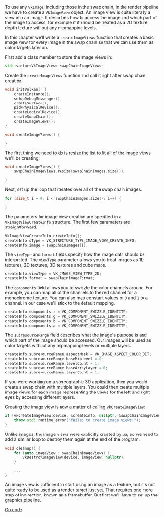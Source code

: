 To use any `VkImage`, including those in the swap chain, in the render pipeline
we have to create a `VkImageView` object. An image view is quite literally a
view into an image. It describes how to access the image and which part of the
image to access, for example if it should be treated as a 2D texture depth
texture without any mipmapping levels.

In this chapter we'll write a `createImageViews` function that creates a basic
image view for every image in the swap chain so that we can use them as color
targets later on.

First add a class member to store the image views in:

```c++
std::vector<VkImageView> swapChainImageViews;
```

Create the `createImageViews` function and call it right after swap chain
creation.

```c++
void initVulkan() {
    createInstance();
    setupDebugMessenger();
    createSurface();
    pickPhysicalDevice();
    createLogicalDevice();
    createSwapChain();
    createImageViews();
}

void createImageViews() {

}
```

The first thing we need to do is resize the list to fit all of the image views
we'll be creating:

```c++
void createImageViews() {
    swapChainImageViews.resize(swapChainImages.size());

}
```

Next, set up the loop that iterates over all of the swap chain images.

```c++
for (size_t i = 0; i < swapChainImages.size(); i++) {

}
```

The parameters for image view creation are specified in a
`VkImageViewCreateInfo` structure. The first few parameters are straightforward.

```c++
VkImageViewCreateInfo createInfo{};
createInfo.sType = VK_STRUCTURE_TYPE_IMAGE_VIEW_CREATE_INFO;
createInfo.image = swapChainImages[i];
```

The `viewType` and `format` fields specify how the image data should be
interpreted. The `viewType` parameter allows you to treat images as 1D textures,
2D textures, 3D textures and cube maps.

```c++
createInfo.viewType = VK_IMAGE_VIEW_TYPE_2D;
createInfo.format = swapChainImageFormat;
```

The `components` field allows you to swizzle the color channels around. For
example, you can map all of the channels to the red channel for a monochrome
texture. You can also map constant values of `0` and `1` to a channel. In our
case we'll stick to the default mapping.

```c++
createInfo.components.r = VK_COMPONENT_SWIZZLE_IDENTITY;
createInfo.components.g = VK_COMPONENT_SWIZZLE_IDENTITY;
createInfo.components.b = VK_COMPONENT_SWIZZLE_IDENTITY;
createInfo.components.a = VK_COMPONENT_SWIZZLE_IDENTITY;
```

The `subresourceRange` field describes what the image's purpose is and which
part of the image should be accessed. Our images will be used as color targets
without any mipmapping levels or multiple layers.

```c++
createInfo.subresourceRange.aspectMask = VK_IMAGE_ASPECT_COLOR_BIT;
createInfo.subresourceRange.baseMipLevel = 0;
createInfo.subresourceRange.levelCount = 1;
createInfo.subresourceRange.baseArrayLayer = 0;
createInfo.subresourceRange.layerCount = 1;
```

If you were working on a stereographic 3D application, then you would create a
swap chain with multiple layers. You could then create multiple image views for
each image representing the views for the left and right eyes by accessing
different layers.

Creating the image view is now a matter of calling `vkCreateImageView`:

```c++
if (vkCreateImageView(device, &createInfo, nullptr, &swapChainImageViews[i]) != VK_SUCCESS) {
    throw std::runtime_error("failed to create image views!");
}
```

Unlike images, the image views were explicitly created by us, so we need to add
a similar loop to destroy them again at the end of the program:

```c++
void cleanup() {
    for (auto imageView : swapChainImageViews) {
        vkDestroyImageView(device, imageView, nullptr);
    }

    ...
}
```

An image view is sufficient to start using an image as a texture, but it's not
quite ready to be used as a render target just yet. That requires one more step
of indirection, known as a framebuffer. But first we'll have to set up the
graphics pipeline.

[Go code](/code/07_image_views/main.go)
